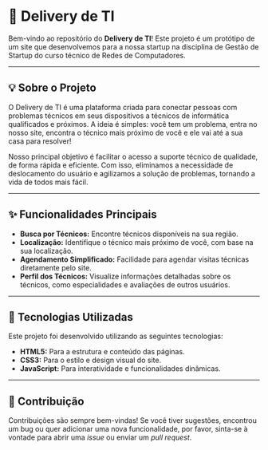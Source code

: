 # 🚚 Delivery de TI

Bem-vindo ao repositório do **Delivery de TI**! Este projeto é um protótipo de um site que desenvolvemos para a nossa startup na disciplina de Gestão de Startup do curso técnico de Redes de Computadores.

---

## 💡 Sobre o Projeto

O Delivery de TI é uma plataforma criada para conectar pessoas com problemas técnicos em seus dispositivos a técnicos de informática qualificados e próximos. A ideia é simples: você tem um problema, entra no nosso site, encontra o técnico mais próximo de você e ele vai até a sua casa para resolver!

Nosso principal objetivo é facilitar o acesso a suporte técnico de qualidade, de forma rápida e eficiente. Com isso, eliminamos a necessidade de deslocamento do usuário e agilizamos a solução de problemas, tornando a vida de todos mais fácil.

---

## ✨ Funcionalidades Principais

* **Busca por Técnicos:** Encontre técnicos disponíveis na sua região.
* **Localização:** Identifique o técnico mais próximo de você, com base na sua localização.
* **Agendamento Simplificado:** Facilidade para agendar visitas técnicas diretamente pelo site.
* **Perfil dos Técnicos:** Visualize informações detalhadas sobre os técnicos, como especialidades e avaliações de outros usuários.

---

## 🚀 Tecnologias Utilizadas

Este projeto foi desenvolvido utilizando as seguintes tecnologias:

* **HTML5:** Para a estrutura e conteúdo das páginas.
* **CSS3:** Para o estilo e design visual do site.
* **JavaScript:** Para interatividade e funcionalidades dinâmicas.

---

## 🤝 Contribuição

Contribuições são sempre bem-vindas! Se você tiver sugestões, encontrou um bug ou quer adicionar uma nova funcionalidade, por favor, sinta-se à vontade para abrir uma _issue_ ou enviar um _pull request_.
